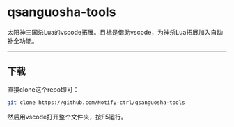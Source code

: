 # qsanguosha-tools

太阳神三国杀Lua的vscode拓展。目标是借助vscode，为神杀Lua拓展加入自动补全功能。

___

## 下载

直接clone这个repo即可：

```sh
git clone https://github.com/Notify-ctrl/qsanguosha-tools
```

然后用vscode打开整个文件夹，按F5运行。
